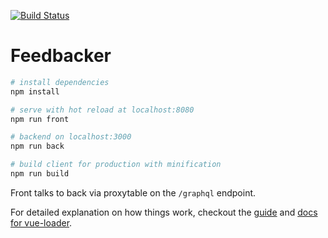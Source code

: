 [![Build Status](https://feedbacker-buildresults-1h6psw4lm2br8.s3.amazonaws.com/gh/dev-academy-programme/feedbacker/branches/master/8f7101bcf2854756d4cc7da15e77080f.svg)](https://feedbacker-buildresults-1h6psw4lm2br8.s3.amazonaws.com/gh/dev-academy-programme/feedbacker/branches/master/5e111ca5a3c96782485178988e0083e8.html)

# Feedbacker

``` bash
# install dependencies
npm install

# serve with hot reload at localhost:8080
npm run front

# backend on localhost:3000
npm run back

# build client for production with minification
npm run build
```

Front talks to back via proxytable on the `/graphql` endpoint.

For detailed explanation on how things work, checkout the [guide](http://vuejs-templates.github.io/webpack/) and [docs for vue-loader](http://vuejs.github.io/vue-loader).

